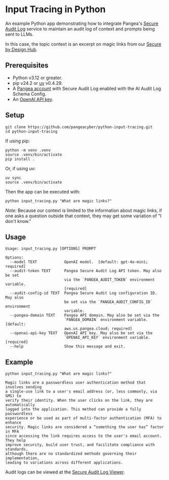 # Input Tracing in Python

An example Python app demonstrating how to integrate Pangea's
[Secure Audit Log][] service to maintain an audit log of context and prompts
being sent to LLMs.

In this case, the topic context is an excerpt on magic links from our
[Secure by Design Hub][authn-using-magic-links].

## Prerequisites

- Python v3.12 or greater.
- pip v24.2 or [uv][] v0.4.29.
- A [Pangea account][Pangea signup] with Secure Audit Log enabled with the AI
  Audit Log Schema Config.
- An [OpenAI API key][OpenAI API keys].

## Setup

```shell
git clone https://github.com/pangeacyber/python-input-tracing.git
cd python-input-tracing
```

If using pip:

```shell
python -m venv .venv
source .venv/bin/activate
pip install .
```

Or, if using uv:

```shell
uv sync
source .venv/bin/activate
```

Then the app can be executed with:

```shell
python input_tracing.py "What are magic links?"
```

_Note:_ Because our context is limited to the information about magic links, if
one asks a question outside that context, they may get some variation of
"I don't know."

## Usage

```
Usage: input_tracing.py [OPTIONS] PROMPT

Options:
  --model TEXT            OpenAI model.  [default: gpt-4o-mini; required]
  --audit-token TEXT      Pangea Secure Audit Log API token. May also be set
                          via the `PANGEA_AUDIT_TOKEN` environment variable.
                          [required]
  --audit-config-id TEXT  Pangea Secure Audit Log configuration ID. May also
                          be set via the `PANGEA_AUDIT_CONFIG_ID` environment
                          variable.
  --pangea-domain TEXT    Pangea API domain. May also be set via the
                          `PANGEA_DOMAIN` environment variable.  [default:
                          aws.us.pangea.cloud; required]
  --openai-api-key TEXT   OpenAI API key. May also be set via the
                          `OPENAI_API_KEY` environment variable.  [required]
  --help                  Show this message and exit.
```

## Example

```shell
python input_tracing.py "What are magic links?"
```

```
Magic links are a passwordless user authentication method that involves sending
a single-use link to a user's email address (or, less commonly, via SMS) to
verify their identity. When the user clicks on the link, they are automatically
logged into the application. This method can provide a fully passwordless
experience or be used as part of multi-factor authentication (MFA) to enhance
security. Magic links are considered a “something the user has” factor in MFA
since accessing the link requires access to the user's email account. They help
improve security, build user trust, and facilitate compliance with standards,
although there are no standardized methods governing their implementation,
leading to variations across different applications.
```

Audit logs can be viewed at the [Secure Audit Log Viewer][].

[Secure Audit Log]: https://pangea.cloud/docs/audit/
[Secure Audit Log Viewer]: https://console.pangea.cloud/service/audit/logs
[Pangea signup]: https://pangea.cloud/signup
[authn-using-magic-links]: https://pangea.cloud/securebydesign/authn-using-magic-links/
[OpenAI API keys]: https://platform.openai.com/api-keys
[uv]: https://docs.astral.sh/uv/
